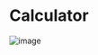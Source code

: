 # Calculator
![image](https://user-images.githubusercontent.com/45920367/180965010-5864b08c-8efd-4993-acbc-26935221f971.png)

